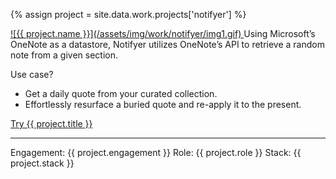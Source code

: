 ---
---
{% assign project = site.data.work.projects['notifyer'] %}

<a aria-hidden="true" class="work__image" href="{{ project.site-url }}" title="Visit {{ project.title }}" target="_blank" rel="external">
  ![{{ project.name }}](/assets/img/work/notifyer/img1.gif)
</a>  
Using Microsoft’s OneNote as a datastore, Notifyer utilizes OneNote’s API to retrieve a random note from a given section.  

Use case?  
- Get a daily quote from your curated collection.  
- Effortlessly resurface a buried quote and re-apply it to the present.  

<a href="{{ project.site-url }}" title="Visit {{ project.title }}" target="_blank" rel="external">Try {{ project.title }}</a>
<hr/>
Engagement: {{ project.engagement }}  
Role: {{ project.role }}  
Stack: {{ project.stack }}